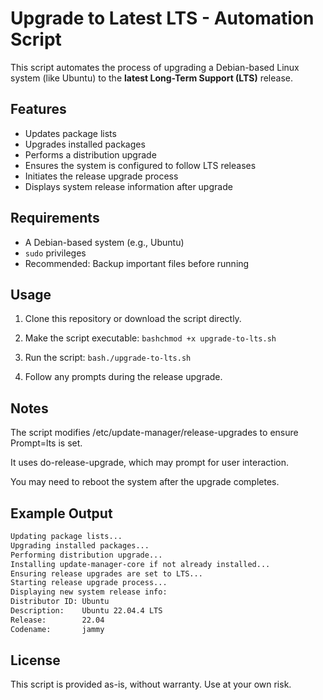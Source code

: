 # Upgrade to Latest LTS - Automation Script

This script automates the process of upgrading a Debian-based Linux system (like Ubuntu) to the **latest Long-Term Support (LTS)** release.

## Features

- Updates package lists
- Upgrades installed packages
- Performs a distribution upgrade
- Ensures the system is configured to follow LTS releases
- Initiates the release upgrade process
- Displays system release information after upgrade

## Requirements

- A Debian-based system (e.g., Ubuntu)
- `sudo` privileges
- Recommended: Backup important files before running

## Usage

1. Clone this repository or download the script directly.

2. Make the script executable:
   ```bashchmod +x upgrade-to-lts.sh```

3. Run the script:
   ```bash./upgrade-to-lts.sh```

4. Follow any prompts during the release upgrade.

## Notes

The script modifies /etc/update-manager/release-upgrades to ensure Prompt=lts is set.

It uses do-release-upgrade, which may prompt for user interaction.

You may need to reboot the system after the upgrade completes.

## Example Output

```bash
Updating package lists...
Upgrading installed packages...
Performing distribution upgrade...
Installing update-manager-core if not already installed...
Ensuring release upgrades are set to LTS...
Starting release upgrade process...
Displaying new system release info:
Distributor ID: Ubuntu
Description:    Ubuntu 22.04.4 LTS
Release:        22.04
Codename:       jammy
```


## License

This script is provided as-is, without warranty. Use at your own risk.
